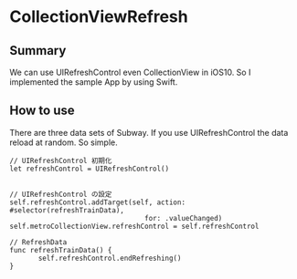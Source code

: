 # CollectionViewRefresh

## Summary
We can use UIRefreshControl even CollectionView in iOS10.
So I implemented the sample App by using Swift.

## How to use
There are three data sets of Subway.
If you use UIRefreshControl the data reload at random.
So simple.

```Swift:Swift
// UIRefreshControl 初期化
let refreshControl = UIRefreshControl()


// UIRefreshControl の設定
self.refreshControl.addTarget(self, action: #selector(refreshTrainData),
                                 for: .valueChanged)
self.metroCollectionView.refreshControl = self.refreshControl

// RefreshData
func refreshTrainData() {
       self.refreshControl.endRefreshing()
}
```
